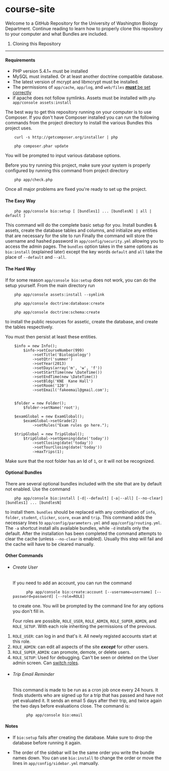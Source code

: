 course-site
===========

Welcome to a GitHub Repository for the University of Washington Biology Department. Continue reading to learn how to properly clone this repository to your computer and what Bundles are included.

1) Cloning this Repository
------------------------------

#### Requirements
* PHP version 5.4.1+ must be installed
* MySQL must installed. Or at least another doctrine compatible database.
* The latest version of mcrypt and libmcrypt must be installed.
* The permissions of `app/cache`, `app/log`, and `web/files` [***must*** be set correctly](http://symfony.com/doc/current/book/installation.html#configuration-and-setup)
* if apache does not follow symlinks. Assets must be installed with `php app/console assets:install`

The best way to get this repository running on your computer is to use Composer. If you don't have Composer installed you can run the following commands from the project directory to install the various Bundles this project uses.

		curl -s http://getcomposer.org/installer | php

		php composer.phar update
		

You will be prompted to input various database options.



Before you try running this project, make sure your system is properly configured by running this command from project directory

		php app/check.php
		
Once all major problems are fixed you're ready to set up the project.

#### The Easy Way

		php app/console bio:setup [ [bundles1] ... [bundlesN] | all | default ]

This command will do the complete basic setup for you. Install bundles & assets, create the database tables and columns, and initialize any entities that are necessary for the site to run Finally the command will store the username and hashed password in `app/config/security.yml` allowing you to access the admin pages. The `bundles` option takes in the same options as `bio:install` (explained later) except the key words `default` and `all` take the place of `--default` and `--all`.

#### The Hard Way

If for some reason `app/console bio:setup` does not work, you can do the setup yourself. From the main directory run

		php app/console assets:install --symlink

		php app/console doctrine:database:create

		php app/console doctrine:schema:create

to install the public resources for assetic, create the database, and create the tables respectively.

You must then persist at least these entities.

		$info = new Info();
		    $info->setCourseNumber(999)
		        ->setTitle('Biologiology')
		        ->setQtr('summer')
		        ->setYear(2013)
		        ->setDays(array('m', 'w', 'f'))
		        ->setStartTime(new \DateTime())
		        ->setEndTime(new \DateTime())
		        ->setBldg('KNE	Kane Hall')
		        ->setRoom('120')
		        ->setEmail('fakeemail@gmail.com');


		$folder = new Folder();
		    $folder->setName('root');

		$examGlobal = new ExamGlobal();
            $examGlobal->setGrade(2)
                ->setRules("Exam rules go here.");

        $tripGlobal = new TripGlobal();
            $tripGlobal->setOpening(date('today'))
                ->setClosing(date('today'))
                ->setTourClosing(date('today'))
                ->maxTrips(1);

Make sure that the root folder has an Id of `1`, or it will not be recognized.

#### Optional Bundles

There are several optional bundles included with the site that are by default not enabled. Use the command 

		php app/console bio:install [-d|--default] [-a|--all] [--no-clear] [bundles1] ... [bundlesN]
		
to install them. `bundles` should be replaced with any combination of `info`, `folder`, `student`, `clicker`, `score`, `exam` and `trip`. This command adds the necessary lines to `app/config/parameters.yml` and `app/config/routing.yml`. The `-a` shortcut install alls available bundles, while `-d` installs only the default. After the installation has been completed the command attempts to clear the cache (unless `--no-clear` is enabled). Usually this step will fail and the cache will have to be cleared manually.

#### Other Commands

* ###### Create User
	If you need to add an account, you can run the command
	
			php app/console bio:create:account [--username=username] [--password=password] [--role=ROLE]
			
	to create one. You will be prompted by the command line for any options you don't fill in.
	
	Four roles are possible, `ROLE_USER`, `ROLE_ADMIN`, `ROLE_SUPER_ADMIN`, and `ROLE_SETUP`. With each role inheriting the permissions of the previous.
 
 1. `ROLE_USER`: can log in and that's it. All newly registed accounts start at this role.
 2. `ROLE_ADMIN`: can edit all aspects of the site ***except*** for other users.
 3. `ROLE_SUPER_ADMIN`: can promote, demote, or delete users.
 4. `ROLE_SETUP`: Used for debugging. Can't be seen or deleted on the User admin screen. Can [switch roles](http://symfony.com/doc/current/book/security.html#impersonating-a-user).


* ###### Trip Email Reminder

	This command is made to be run as a cron job once every 24 hours. It finds students who are signed up for a trip that has passed and have not yet evaluated it. It sends an email 5 days after their trip, and twice again the two days before evaluations close. The command is:
	
			php app/console bio:email

#### Notes

* If `bio:setup` fails after creating the database. Make sure to drop the database before running it again.

* The order of the sidebar will be the same order you write the bundle names down. You can use `bio:install` to change the order or move the lines in `app/config/sidebar.yml` manually.
